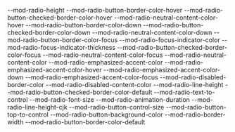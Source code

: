 --mod-radio-height
--mod-radio-button-border-color-hover
--mod-radio-button-checked-border-color-hover
--mod-radio-neutral-content-color-hover
--mod-radio-button-border-color-down
--mod-radio-button-checked-border-color-down
--mod-radio-neutral-content-color-down
--mod-radio-button-border-color-focus
--mod-radio-focus-indicator-color
--mod-radio-focus-indicator-thickness
--mod-radio-button-checked-border-color-focus
--mod-radio-neutral-content-color-focus
--mod-radio-neutral-content-color
--mod-radio-emphasized-accent-color
--mod-radio-emphasized-accent-color-hover
--mod-radio-emphasized-accent-color-down
--mod-radio-emphasized-accent-color-focus
--mod-radio-disabled-border-color
--mod-radio-disabled-content-color
--mod-radio-line-height
--mod-radio-button-checked-border-color-default
--mod-radio-text-to-control
--mod-radio-font-size
--mod-radio-animation-duration
--mod-radio-line-height-cjk
--mod-radio-button-control-size
--mod-radio-button-top-to-control
--mod-radio-button-background-color
--mod-radio-border-width
--mod-radio-button-border-color-default